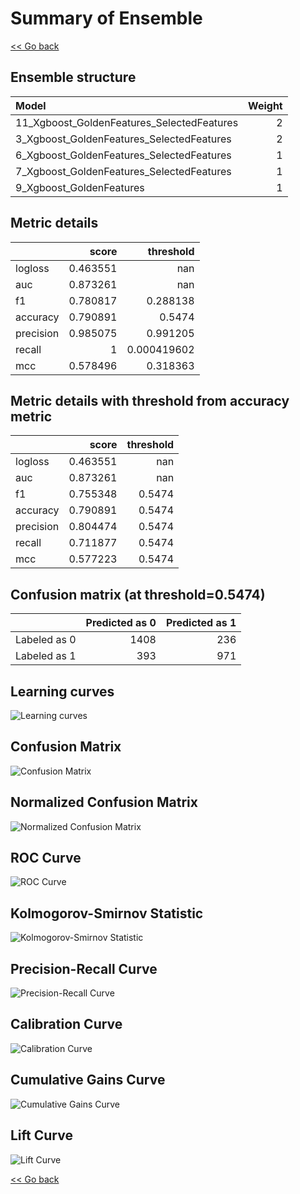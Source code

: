 # Summary of Ensemble

[<< Go back](../README.md)


## Ensemble structure
| Model                                      |   Weight |
|:-------------------------------------------|---------:|
| 11_Xgboost_GoldenFeatures_SelectedFeatures |        2 |
| 3_Xgboost_GoldenFeatures_SelectedFeatures  |        2 |
| 6_Xgboost_GoldenFeatures_SelectedFeatures  |        1 |
| 7_Xgboost_GoldenFeatures_SelectedFeatures  |        1 |
| 9_Xgboost_GoldenFeatures                   |        1 |

## Metric details
|           |    score |     threshold |
|:----------|---------:|--------------:|
| logloss   | 0.463551 | nan           |
| auc       | 0.873261 | nan           |
| f1        | 0.780817 |   0.288138    |
| accuracy  | 0.790891 |   0.5474      |
| precision | 0.985075 |   0.991205    |
| recall    | 1        |   0.000419602 |
| mcc       | 0.578496 |   0.318363    |


## Metric details with threshold from accuracy metric
|           |    score |   threshold |
|:----------|---------:|------------:|
| logloss   | 0.463551 |    nan      |
| auc       | 0.873261 |    nan      |
| f1        | 0.755348 |      0.5474 |
| accuracy  | 0.790891 |      0.5474 |
| precision | 0.804474 |      0.5474 |
| recall    | 0.711877 |      0.5474 |
| mcc       | 0.577223 |      0.5474 |


## Confusion matrix (at threshold=0.5474)
|              |   Predicted as 0 |   Predicted as 1 |
|:-------------|-----------------:|-----------------:|
| Labeled as 0 |             1408 |              236 |
| Labeled as 1 |              393 |              971 |

## Learning curves
![Learning curves](learning_curves.png)
## Confusion Matrix

![Confusion Matrix](confusion_matrix.png)


## Normalized Confusion Matrix

![Normalized Confusion Matrix](confusion_matrix_normalized.png)


## ROC Curve

![ROC Curve](roc_curve.png)


## Kolmogorov-Smirnov Statistic

![Kolmogorov-Smirnov Statistic](ks_statistic.png)


## Precision-Recall Curve

![Precision-Recall Curve](precision_recall_curve.png)


## Calibration Curve

![Calibration Curve](calibration_curve_curve.png)


## Cumulative Gains Curve

![Cumulative Gains Curve](cumulative_gains_curve.png)


## Lift Curve

![Lift Curve](lift_curve.png)



[<< Go back](../README.md)
